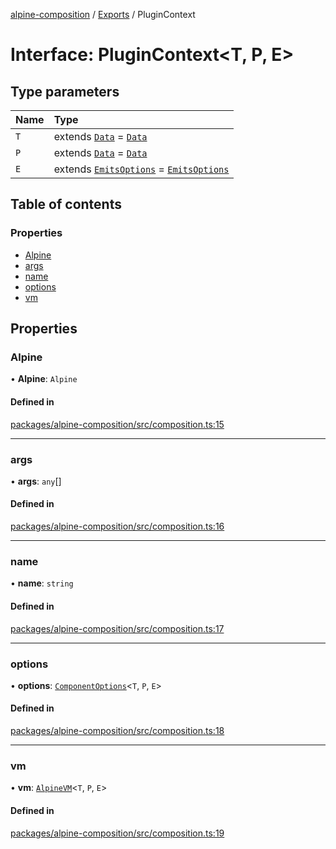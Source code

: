 [alpine-composition](../README.md) / [Exports](../modules.md) / PluginContext

# Interface: PluginContext\<T, P, E\>

## Type parameters

| Name | Type |
| :------ | :------ |
| `T` | extends [`Data`](../modules.md#data) = [`Data`](../modules.md#data) |
| `P` | extends [`Data`](../modules.md#data) = [`Data`](../modules.md#data) |
| `E` | extends [`EmitsOptions`](../modules.md#emitsoptions) = [`EmitsOptions`](../modules.md#emitsoptions) |

## Table of contents

### Properties

- [Alpine](PluginContext.md#alpine)
- [args](PluginContext.md#args)
- [name](PluginContext.md#name)
- [options](PluginContext.md#options)
- [vm](PluginContext.md#vm)

## Properties

### Alpine

• **Alpine**: `Alpine`

#### Defined in

[packages/alpine-composition/src/composition.ts:15](https://github.com/JuroOravec/alpinui/blob/a2fd79abfa69b0552ac4a3516f75ad6bd0e6fa23/packages/alpine-composition/src/composition.ts#L15)

___

### args

• **args**: `any`[]

#### Defined in

[packages/alpine-composition/src/composition.ts:16](https://github.com/JuroOravec/alpinui/blob/a2fd79abfa69b0552ac4a3516f75ad6bd0e6fa23/packages/alpine-composition/src/composition.ts#L16)

___

### name

• **name**: `string`

#### Defined in

[packages/alpine-composition/src/composition.ts:17](https://github.com/JuroOravec/alpinui/blob/a2fd79abfa69b0552ac4a3516f75ad6bd0e6fa23/packages/alpine-composition/src/composition.ts#L17)

___

### options

• **options**: [`ComponentOptions`](ComponentOptions.md)\<`T`, `P`, `E`\>

#### Defined in

[packages/alpine-composition/src/composition.ts:18](https://github.com/JuroOravec/alpinui/blob/a2fd79abfa69b0552ac4a3516f75ad6bd0e6fa23/packages/alpine-composition/src/composition.ts#L18)

___

### vm

• **vm**: [`AlpineVM`](../modules.md#alpinevm)\<`T`, `P`, `E`\>

#### Defined in

[packages/alpine-composition/src/composition.ts:19](https://github.com/JuroOravec/alpinui/blob/a2fd79abfa69b0552ac4a3516f75ad6bd0e6fa23/packages/alpine-composition/src/composition.ts#L19)
